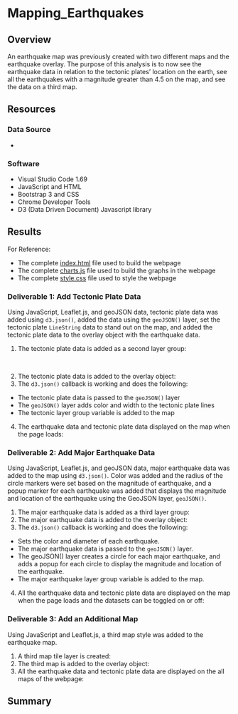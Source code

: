 # Mapping_Earthquakes

## Overview 
An earthquake map was previously created with two different maps and the earthquake overlay. The purpose of this analysis is to now see the earthquake data in relation to the tectonic plates’ location on the earth, see all the earthquakes with a magnitude greater than 4.5 on the map, and see the data on a third map.

## Resources
### Data Source 
- 

### Software
- Visual Studio Code 1.69
- JavaScript and HTML
- Bootstrap 3 and CSS
- Chrome Developer Tools
- D3 (Data Driven Document) Javascript library

## Results
For Reference: 
- The complete [index.html]() file used to build the webpage
- The complete [charts.js]() file used to build the graphs in the webpage
- The complete [style.css]() file used to style the webpage

### Deliverable 1: Add Tectonic Plate Data
Using JavaScript, Leaflet.js, and geoJSON data, tectonic plate data was added using ```d3.json()```, added the data using the ```geoJSON()``` layer, set the tectonic plate ```LineString``` data to stand out on the map, and added the tectonic plate data to the overlay object with the earthquake data.

1. The tectonic plate data is added as a second layer group:
<br /> 

2. The tectonic plate data is added to the overlay object: 
3. The ```d3.json()``` callback is working and does the following: 
- The tectonic plate data is passed to the ```geoJSON()``` layer
- The ```geoJSON()``` layer adds color and width to the tectonic plate lines
- The tectonic layer group variable is added to the map
4. The earthquake data and tectonic plate data displayed on the map when the page loads:


### Deliverable 2: Add Major Earthquake Data
Using JavaScript, Leaflet.js, and geoJSON data, major earthquake data was added to the map using ```d3.json()```. Color was added and the radius of the circle markers were set based on the magnitude of earthquake, and a popup marker for each earthquake was added that displays the magnitude and location of the earthquake using the GeoJSON layer, ```geoJSON()```.

1. The major earthquake data is added as a third layer group:
2. The major earthquake data is added to the overlay object:
3. The ```d3.json()``` callback is working and does the following:
- Sets the color and diameter of each earthquake.
- The major earthquake data is passed to the ```geoJSON()``` layer. 
- The geoJSON() layer creates a circle for each major earthquake, and adds a popup for each circle to display the magnitude and location of the earthquake.
- The major earthquake layer group variable is added to the map.
4. All the earthquake data and tectonic plate data are displayed on the map when the page loads and the datasets can be toggled on or off:

### Deliverable 3: Add an Additional Map 
Using JavaScript and Leaflet.js, a third map style was added to the earthquake map.

1. A third map tile layer is created:
2. The third map is added to the overlay object:
3. All the earthquake data and tectonic plate data are displayed on the all maps of the webpage:

## Summary
